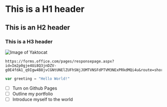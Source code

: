 # This is a H1 header
## This is an H2 header
### This is a H3 header

![Image of Yaktocat](https://octodex.github.com/images/yaktocat.png)

```
https://forms.office.com/pages/responsepage.aspx?id=Im2p0gje4Ui8Q3jnDZV-g0E4fdA1_q9Igw4B8jvCGNtUNElZUFhSNjJOMTVNSFdPTVM3NExPRkdMQi4u&route=shorturl

```
``` javascript
var greeting = "Hello World!"
```

- [ ] Turn on Github Pages
- [ ] Outline my portfolio
- [ ] Introduce myself to the world
